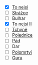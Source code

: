 
- [x] [To nejsi](tonejsi.md)
- [ ] [Strážce](strazce.md)
- [ ] Bulhar
- [x] [To nejsi II](tonejsi.md)
- [ ] [Tchýně](tchyne.md)
- [ ] [Polednice](polednice.md)
- [ ] [Pád](pad.md)
- [ ] Dar
- [ ] [Polomrtví](polomrtvi.md)
- [ ] [Guru](guru.md)

